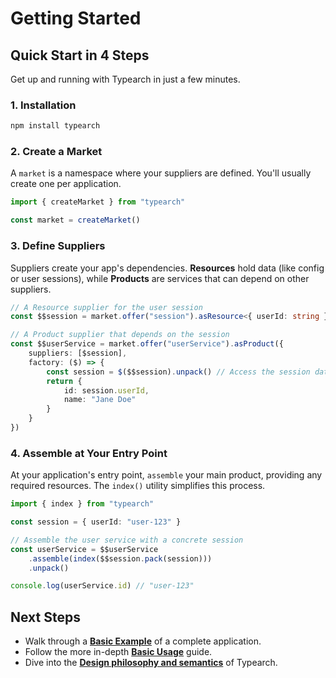 # Getting Started

## Quick Start in 4 Steps

Get up and running with Typearch in just a few minutes.

### 1. Installation

```bash
npm install typearch
```

### 2. Create a Market

A `market` is a namespace where your suppliers are defined. You'll usually create one per application.

```typescript
import { createMarket } from "typearch"

const market = createMarket()
```

### 3. Define Suppliers

Suppliers create your app's dependencies. **Resources** hold data (like config or user sessions), while **Products** are services that can depend on other suppliers.

```typescript
// A Resource supplier for the user session
const $$session = market.offer("session").asResource<{ userId: string }>()

// A Product supplier that depends on the session
const $$userService = market.offer("userService").asProduct({
    suppliers: [$session],
    factory: ($) => {
        const session = $($$session).unpack() // Access the session data
        return {
            id: session.userId,
            name: "Jane Doe"
        }
    }
})
```

### 4. Assemble at Your Entry Point

At your application's entry point, `assemble` your main product, providing any required resources. The `index()` utility simplifies this process.

```typescript
import { index } from "typearch"

const session = { userId: "user-123" }

// Assemble the user service with a concrete session
const userService = $$userService
    .assemble(index($$session.pack(session)))
    .unpack()

console.log(userService.id) // "user-123"
```

## Next Steps

-   Walk through a **[Basic Example](examples/simple-example)** of a complete application.
-   Follow the more in-depth **[Basic Usage](guides/basic-usage)** guide.
-   Dive into the **[Design philosophy and semantics](guides/design-philosophy)** of Typearch.
